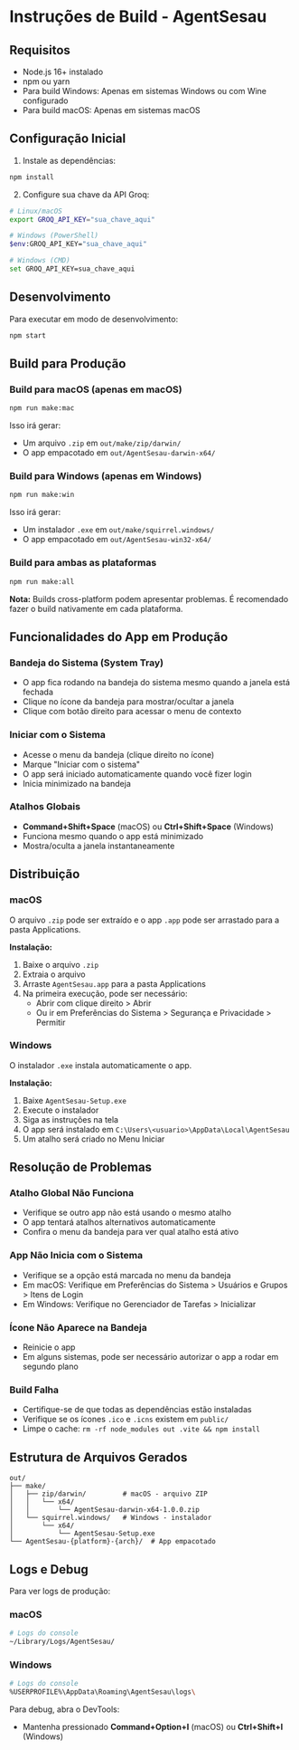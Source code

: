 # Instruções de Build - AgentSesau

## Requisitos

- Node.js 16+ instalado
- npm ou yarn
- Para build Windows: Apenas em sistemas Windows ou com Wine configurado
- Para build macOS: Apenas em sistemas macOS

## Configuração Inicial

1. Instale as dependências:
```bash
npm install
```

2. Configure sua chave da API Groq:
```bash
# Linux/macOS
export GROQ_API_KEY="sua_chave_aqui"

# Windows (PowerShell)
$env:GROQ_API_KEY="sua_chave_aqui"

# Windows (CMD)
set GROQ_API_KEY=sua_chave_aqui
```

## Desenvolvimento

Para executar em modo de desenvolvimento:
```bash
npm start
```

## Build para Produção

### Build para macOS (apenas em macOS)
```bash
npm run make:mac
```

Isso irá gerar:
- Um arquivo `.zip` em `out/make/zip/darwin/`
- O app empacotado em `out/AgentSesau-darwin-x64/`

### Build para Windows (apenas em Windows)
```bash
npm run make:win
```

Isso irá gerar:
- Um instalador `.exe` em `out/make/squirrel.windows/`
- O app empacotado em `out/AgentSesau-win32-x64/`

### Build para ambas as plataformas
```bash
npm run make:all
```

**Nota:** Builds cross-platform podem apresentar problemas. É recomendado fazer o build nativamente em cada plataforma.

## Funcionalidades do App em Produção

### Bandeja do Sistema (System Tray)
- O app fica rodando na bandeja do sistema mesmo quando a janela está fechada
- Clique no ícone da bandeja para mostrar/ocultar a janela
- Clique com botão direito para acessar o menu de contexto

### Iniciar com o Sistema
- Acesse o menu da bandeja (clique direito no ícone)
- Marque "Iniciar com o sistema"
- O app será iniciado automaticamente quando você fizer login
- Inicia minimizado na bandeja

### Atalhos Globais
- **Command+Shift+Space** (macOS) ou **Ctrl+Shift+Space** (Windows)
- Funciona mesmo quando o app está minimizado
- Mostra/oculta a janela instantaneamente

## Distribuição

### macOS
O arquivo `.zip` pode ser extraído e o app `.app` pode ser arrastado para a pasta Applications.

**Instalação:**
1. Baixe o arquivo `.zip`
2. Extraia o arquivo
3. Arraste `AgentSesau.app` para a pasta Applications
4. Na primeira execução, pode ser necessário:
   - Abrir com clique direito > Abrir
   - Ou ir em Preferências do Sistema > Segurança e Privacidade > Permitir

### Windows
O instalador `.exe` instala automaticamente o app.

**Instalação:**
1. Baixe `AgentSesau-Setup.exe`
2. Execute o instalador
3. Siga as instruções na tela
4. O app será instalado em `C:\Users\<usuario>\AppData\Local\AgentSesau`
5. Um atalho será criado no Menu Iniciar

## Resolução de Problemas

### Atalho Global Não Funciona
- Verifique se outro app não está usando o mesmo atalho
- O app tentará atalhos alternativos automaticamente
- Confira o menu da bandeja para ver qual atalho está ativo

### App Não Inicia com o Sistema
- Verifique se a opção está marcada no menu da bandeja
- Em macOS: Verifique em Preferências do Sistema > Usuários e Grupos > Itens de Login
- Em Windows: Verifique no Gerenciador de Tarefas > Inicializar

### Ícone Não Aparece na Bandeja
- Reinicie o app
- Em alguns sistemas, pode ser necessário autorizar o app a rodar em segundo plano

### Build Falha
- Certifique-se de que todas as dependências estão instaladas
- Verifique se os ícones `.ico` e `.icns` existem em `public/`
- Limpe o cache: `rm -rf node_modules out .vite && npm install`

## Estrutura de Arquivos Gerados

```
out/
├── make/
│   ├── zip/darwin/         # macOS - arquivo ZIP
│   │   └── x64/
│   │       └── AgentSesau-darwin-x64-1.0.0.zip
│   └── squirrel.windows/   # Windows - instalador
│       └── x64/
│           └── AgentSesau-Setup.exe
└── AgentSesau-{platform}-{arch}/  # App empacotado
```

## Logs e Debug

Para ver logs de produção:

### macOS
```bash
# Logs do console
~/Library/Logs/AgentSesau/
```

### Windows
```bash
# Logs do console
%USERPROFILE%\AppData\Roaming\AgentSesau\logs\
```

Para debug, abra o DevTools:
- Mantenha pressionado **Command+Option+I** (macOS) ou **Ctrl+Shift+I** (Windows)
